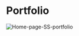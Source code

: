 # Portfolio

![Home-page-SS-portfolio](https://user-images.githubusercontent.com/92137648/153724001-082eb565-6948-4dd2-acb9-d8b88af28822.jpeg)
